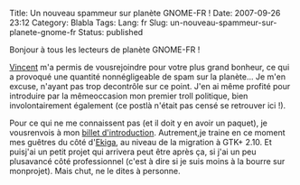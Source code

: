 Title: Un nouveau spammeur sur planète GNOME-FR !
Date: 2007-09-26 23:12
Category: Blabla
Tags:
Lang: fr
Slug: un-nouveau-spammeur-sur-planete-gnome-fr
Status: published

Bonjour à tous les lecteurs de planète GNOME-FR !

[Vincent](http://www.vuntz.net/journal/) m'a permis de vousrejoindre pour votre plus grand bonheur, ce qui a provoqué une quantité nonnégligeable de spam sur la planète... Je m'en excuse, n'ayant pas trop decontrôle sur ce point. J'en ai même profité pour introduire par la mêmeoccasion mon premier troll politique, bien involontairement également (ce postlà n'était pas censé se retrouver ici !).

Pour ce qui ne me connaissent pas (et il doit y en avoir un paquet), je vousrenvois à mon [billet d'introduction](/post/2006/12/06/Il-y-a-un-debut-a-tout). Autrement,je traine en ce moment mes guêtres du côté d'[Ekiga](http://ekiga.org/), au niveau de la migration à GTK+ 2.10. Et puisj'ai un petit projet qui arrivera peut être après ça, si j'ai un peu plusavancé côté professionnel (c'est à dire si je suis moins à la bourre sur monprojet). Mais chut, ne le dites à personne.
